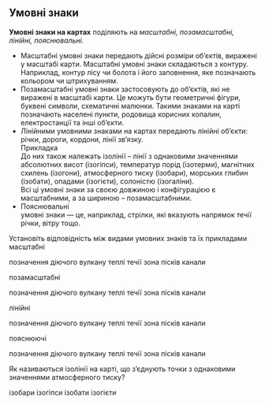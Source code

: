 Умовні знаки
------------

**Умовні знаки на картах** поділяють на *масштабні, позамасштабні,
лінійні, пояснювальні.*
<ul>
    <li><span class="p1">Масштабні</span> умовні знаки передають дійсні розміри об’єктів, виражені у масштабі карти. Масштабні умовні знаки складаються з контуру. Наприклад, контур лісу чи болота і його заповнення, яке позначають кольором чи штрихуванням.</li>
    <li><span class="p1">Позамасштабні</span> умовні знаки застосовують до об’єктів, які не виражені в масштабі карти. Це можуть бути геометричні фігури, буквені символи, схематичні малюнки. Такими знаками на карті позначають населені пункти, родовища корисних копалин, електростанції та інші об’єкти.</li>
    <li><span class="p1">Лінійними</span> умовними знаками на картах передають лінійні об’єкти: річки, дороги, кордони, лінії зв’язку.<br/>
<div class="ebio-wrap">
<span class="ebio">Прикладка</span>
<div class="ebio-text">
До них також належать ізолінії – лінії з однаковими значеннями абсолютних висот (ізогіпси), температур порід (ізотерми), магнітних схилень (ізогони), атмосферного тиску (ізобари), морських глибин (ізобати), опадами (ізогієти), солоністю (ізогаліни). 
</div>
</div>
Всі ці умовні знаки за своєю довжиною і конфігурацією є масштабними, а за шириною – позамасштабними.</li>
    <li><span class="p1">Пояснювальні</li> умовні знаки — це, наприклад, стрілки, які вказують напрямок течії річки, вітру тощо.</li>
</ul>


<quiz correctLabel="correct" incorrectLabel="incorrect" checkLabel="check"> 
    <question text="">
        <p>Установіть відповідність між видами умовних знаків та їх прикладами<br/>
        масштабні</p>
        <answer>позначення діючого вулкану </answer>
        <answer>теплі течії</answer>
        <answer correct>зона пісків</answer>
        <answer>канали</answer>
    </question>
    <question text="">
        <p>позамасштабні</p>
        <answer correct>позначення діючого вулкану </answer>
        <answer>теплі течії</answer>
        <answer>зона пісків</answer>
        <answer>канали</answer>
    </question>
    <question text="">
        <p>лінійні</p>
        <answer>позначення діючого вулкану </answer>
        <answer>теплі течії</answer>
        <answer>зона пісків</answer>
        <answer correct>канали</answer>
    </question>
    <question text="">
        <p>пояснюючі</p>
        <answer>позначення діючого вулкану </answer>
        <answer correct>теплі течії</answer>
        <answer>зона пісків</answer>
        <answer>канали</answer>
    </question>
    <question text="">
        <p>Як називаються ізолінії на карті, що з’єднують точки з  однаковими значеннями атмосферного тиску?</p>
        <answer correct>ізобари</answer>
        <answer>ізогіпси</answer>
        <answer>ізобати</answer>
        <answer>ізогієти</answer>
    </question>
</quiz>
